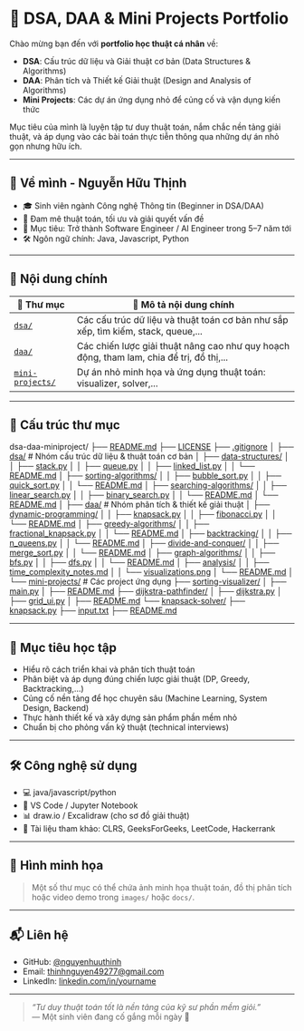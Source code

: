 # 📘 DSA, DAA & Mini Projects Portfolio

Chào mừng bạn đến với **portfolio học thuật cá nhân** về:

- **DSA**: Cấu trúc dữ liệu và Giải thuật cơ bản (Data Structures & Algorithms)
- **DAA**: Phân tích và Thiết kế Giải thuật (Design and Analysis of Algorithms)
- **Mini Projects**: Các dự án ứng dụng nhỏ để củng cố và vận dụng kiến thức

Mục tiêu của mình là luyện tập tư duy thuật toán, nắm chắc nền tảng giải thuật, và áp dụng vào các bài toán thực tiễn thông qua những dự án nhỏ gọn nhưng hữu ích.

---

## 🧠 Về mình - Nguyễn Hữu Thịnh

- 🎓 Sinh viên ngành Công nghệ Thông tin (Beginner in DSA/DAA)
- 🧩 Đam mê thuật toán, tối ưu và giải quyết vấn đề
- 🎯 Mục tiêu: Trở thành Software Engineer / AI Engineer trong 5–7 năm tới
- 🛠️ Ngôn ngữ chính: Java, Javascript, Python

---

## 📂 Nội dung chính

| 📁 Thư mục       | 📄 Mô tả nội dung chính |
|------------------|--------------------------|
| [`dsa/`](./dsa/) | Các cấu trúc dữ liệu và thuật toán cơ bản như sắp xếp, tìm kiếm, stack, queue,... |
| [`daa/`](./daa/) | Các chiến lược giải thuật nâng cao như quy hoạch động, tham lam, chia để trị, đồ thị,... |
| [`mini-projects/`](./mini-projects/) | Dự án nhỏ minh họa và ứng dụng thuật toán: visualizer, solver,... |

---

## 📂 Cấu trúc thư mục 

dsa-daa-miniproject/
├── [README.md](./README.md)
├── [LICENSE](./LICENSE)
├── [.gitignore](./.gitignore)
│
├── [dsa/](./dsa/)                        # Nhóm cấu trúc dữ liệu & thuật toán cơ bản
│   ├── [data-structures/](./dsa/data-structures/)
│   │   ├── [stack.py](./dsa/data-structures/stack.py)
│   │   ├── [queue.py](./dsa/data-structures/queue.py)
│   │   ├── [linked_list.py](./dsa/data-structures/linked_list.py)
│   │   └── [README.md](./dsa/data-structures/README.md)
│   ├── [sorting-algorithms/](./dsa/sorting-algorithms/)
│   │   ├── [bubble_sort.py](./dsa/sorting-algorithms/bubble_sort.py)
│   │   ├── [quick_sort.py](./dsa/sorting-algorithms/quick_sort.py)
│   │   └── [README.md](./dsa/sorting-algorithms/README.md)
│   ├── [searching-algorithms/](./dsa/searching-algorithms/)
│   │   ├── [linear_search.py](./dsa/searching-algorithms/linear_search.py)
│   │   ├── [binary_search.py](./dsa/searching-algorithms/binary_search.py)
│   │   └── [README.md](./dsa/searching-algorithms/README.md)
│   └── [README.md](./dsa/README.md)
│
├── [daa/](./daa/)                        # Nhóm phân tích & thiết kế giải thuật
│   ├── [dynamic-programming/](./daa/dynamic-programming/)
│   │   ├── [knapsack.py](./daa/dynamic-programming/knapsack.py)
│   │   ├── [fibonacci.py](./daa/dynamic-programming/fibonacci.py)
│   │   └── [README.md](./daa/dynamic-programming/README.md)
│   ├── [greedy-algorithms/](./daa/greedy-algorithms/)
│   │   ├── [fractional_knapsack.py](./daa/greedy-algorithms/fractional_knapsack.py)
│   │   └── [README.md](./daa/greedy-algorithms/README.md)
│   ├── [backtracking/](./daa/backtracking/)
│   │   ├── [n_queens.py](./daa/backtracking/n_queens.py)
│   │   └── [README.md](./daa/backtracking/README.md)
│   ├── [divide-and-conquer/](./daa/divide-and-conquer/)
│   │   ├── [merge_sort.py](./daa/divide-and-conquer/merge_sort.py)
│   │   └── [README.md](./daa/divide-and-conquer/README.md)
│   ├── [graph-algorithms/](./daa/graph-algorithms/)
│   │   ├── [bfs.py](./daa/graph-algorithms/bfs.py)
│   │   ├── [dfs.py](./daa/graph-algorithms/dfs.py)
│   │   └── [README.md](./daa/graph-algorithms/README.md)
│   ├── [analysis/](./daa/analysis/)
│   │   ├── [time_complexity_notes.md](./daa/analysis/time_complexity_notes.md)
│   │   └── [visualizations.png](./daa/analysis/visualizations.png)
│   └── [README.md](./daa/README.md)
│
└── [mini-projects/](./mini-projects/)              # Các project ứng dụng
    ├── [sorting-visualizer/](./mini-projects/sorting-visualizer/)
    │   ├── [main.py](./mini-projects/sorting-visualizer/main.py)
    │   ├── [README.md](./mini-projects/sorting-visualizer/README.md)
    ├── [dijkstra-pathfinder/](./mini-projects/dijkstra-pathfinder/)
    │   ├── [dijkstra.py](./mini-projects/dijkstra-pathfinder/dijkstra.py)
    │   ├── [grid_ui.py](./mini-projects/dijkstra-pathfinder/grid_ui.py)
    │   ├── [README.md](./mini-projects/dijkstra-pathfinder/README.md)
    └── [knapsack-solver/](./mini-projects/knapsack-solver/)
        ├── [knapsack.py](./mini-projects/knapsack-solver/knapsack.py)
        ├── [input.txt](./mini-projects/knapsack-solver/input.txt)
        ├── [README.md](./mini-projects/knapsack-solver/README.md)
 
 
---

## 🎯 Mục tiêu học tập

- Hiểu rõ cách triển khai và phân tích thuật toán
- Phân biệt và áp dụng đúng chiến lược giải thuật (DP, Greedy, Backtracking,...)
- Củng cố nền tảng để học chuyên sâu (Machine Learning, System Design, Backend)
- Thực hành thiết kế và xây dựng sản phẩm phần mềm nhỏ
- Chuẩn bị cho phỏng vấn kỹ thuật (technical interviews)

---

## 🛠 Công nghệ sử dụng

- 💻 java/javascript/python
- 📘 VS Code / Jupyter Notebook
- 📊 draw.io / Excalidraw (cho sơ đồ giải thuật)
- 🔖 Tài liệu tham khảo: CLRS, GeeksForGeeks, LeetCode, Hackerrank

---

## 📸 Hình minh họa

> Một số thư mục có thể chứa ảnh minh họa thuật toán, đồ thị phân tích hoặc video demo trong `images/` hoặc `docs/`.

---

## 📬 Liên hệ

- GitHub: [@nguyenhuuthinh](https://github.com/thinhnguyen644)
- Email: thinhnguyen49277@gmail.com
- LinkedIn: [linkedin.com/in/yourname](https://linkedin.com/in/yourname)

---

> *“Tư duy thuật toán tốt là nền tảng của kỹ sư phần mềm giỏi.”*  
> — Một sinh viên đang cố gắng mỗi ngày 💪
